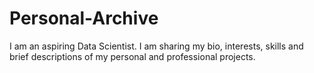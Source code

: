 # Personal-Archive
I am an aspiring Data Scientist. I am sharing my bio, interests, skills and brief descriptions of my personal and professional projects.
